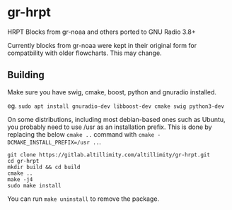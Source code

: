 # gr-hrpt

HRPT Blocks from gr-noaa and others ported to GNU Radio 3.8+

Currently blocks from gr-noaa were kept in their original form for compatbility with older flowcharts. This may change.

## Building

Make sure you have swig, cmake, boost, python and gnuradio installed.

eg. `sudo apt install gnuradio-dev libboost-dev cmake swig python3-dev`

On some distributions, including most debian-based ones such as Ubuntu, you probably need to use /usr as an installation prefix. This is done by replacing the below `cmake ..` command with `cmake -DCMAKE_INSTALL_PREFIX=/usr ..`.

```
git clone https://gitlab.altillimity.com/altillimity/gr-hrpt.git
cd gr-hrpt
mkdir build && cd build
cmake ..
make -j4
sudo make install
```


You can run `make uninstall` to remove the package.